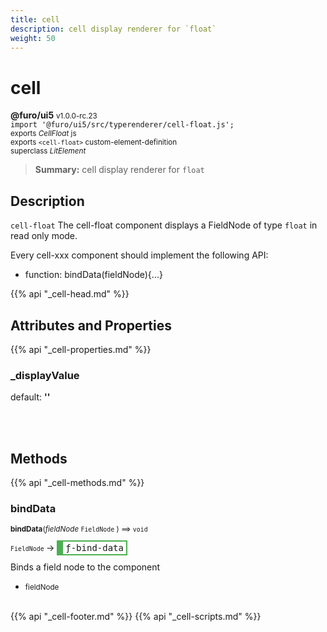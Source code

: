 ```yaml
---
title: cell
description: cell display renderer for `float`
weight: 50
---
```


# cell
**@furo/ui5** <small>v1.0.0-rc.23</small>
<br>`import '@furo/ui5/src/typerenderer/cell-float.js';`<small>
<br>exports *CellFloat* js
<br>exports `<cell-float>` custom-element-definition
<br>superclass *LitElement*</small>

> **Summary:** cell display renderer for `float`

## Description

`cell-float`
The cell-float component displays a FieldNode of type `float` in read only mode.

Every cell-xxx component should implement the following API:
- function: bindData(fieldNode){...}

{{% api "_cell-head.md" %}}

## Attributes and Properties
{{% api "_cell-properties.md" %}}





### **_displayValue**
default: **&#39;&#39;**</small>


<br><br>

## Methods
{{% api "_cell-methods.md" %}}


### **bindData**
<small>**bindData**(*fieldNode* `FieldNode` ) ⟹ `void`</small>

<small>`FieldNode` </small> →
<span  style="border-width:2px 2px 2px 10px; border-style: solid;border-color:  rgb(76, 175, 80);font-family:monospace; padding:2px 4px;">ƒ-bind-data</span>

Binds a field node to the component

- <small>fieldNode </small>
<br><br>






{{% api "_cell-footer.md" %}}
{{% api "_cell-scripts.md" %}}
